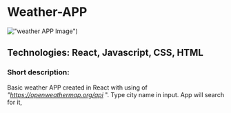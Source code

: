 # Weather-APP

!["weather APP Image"](https://github.com/Skwieru/weather-api/blob/master/weatherImage.png?raw=true))

## Technologies: React, Javascript, CSS, HTML

### Short description:

Basic weather APP created in React with using of <cite>"https://openweathermap.org/api</cite>
". Type city name in input. App will search for it, 
